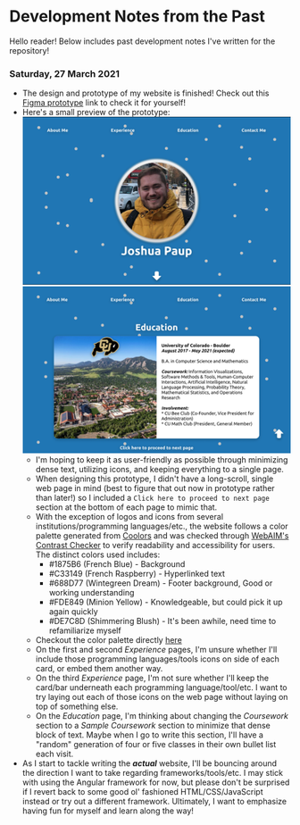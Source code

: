 # Development Notes from the Past
Hello reader! Below includes past development notes I've written for the repository!

### Saturday, 27 March 2021 
- The design and prototype of my website is finished! Check out this [Figma prototype](https://www.figma.com/proto/ZZJZYwNrC2lcnwXcgeEeIV/Personal-Website?node-id=2%3A187&scaling=contain&page-id=0%3A1) link to check it for yourself!
- Here's a small preview of the prototype:
![homepage](homepage.png)
![education](education.png)
  - I'm hoping to keep it as user-friendly as possible through minimizing dense text, utilizing icons, and keeping everything to a single page. 
  - When designing this prototype, I didn't have a long-scroll, single web page in mind (best to figure that out now in prototype rather than later!) so I included a `Click here to proceed to next page` section at the bottom of each page to mimic that.
  - With the exception of logos and icons from several institutions/programming languages/etc., the website follows a color palette generated from [Coolors](https://coolors.co/) and was checked through [WebAIM's Contrast Checker](https://webaim.org/resources/contrastchecker/) to verify readability and accessibility for users. The distinct colors used includes:
    - #1875B6 (French Blue) - Background
    - #C33149 (French Raspberry) - Hyperlinked text
    - #688D77 (Wintegreen Dream) - Footer background, Good or working understanding
    - #FDE849 (Minion Yellow) - Knowledgeable, but could pick it up again quickly
    - #DE7C8D (Shimmering Blush) - It's been awhile, need time to refamiliarize myself
  - Checkout the color palette directly [here](https://coolors.co/1875b6-c33149-688d77-fde849-de7c8d)
  - On the first and second *Experience* pages, I'm unsure whether I'll include those programming languages/tools icons on side of each card, or embed them another way. 
  - On the third *Experience* page, I'm not sure whether I'll keep the card/bar underneath each programming language/tool/etc. I want to try laying out each of those icons on the web page without laying on top of something else. 
  - On the *Education* page, I'm thinking about changing the *Coursework* section to a *Sample Coursework* section to minimize that dense block of text. Maybe when I go to write this section, I'll have a "random" generation of four or five classes in their own bullet list each visit. 
- As I start to tackle writing the ***actual*** website, I'll be bouncing around the direction I want to take regarding frameworks/tools/etc. I may stick with using the Angular framework for now, but please don't be surprised if I revert back to some good ol' fashioned HTML/CSS/JavaScript instead or try out a different framework. Ultimately, I want to emphasize having fun for myself and learn along the way!